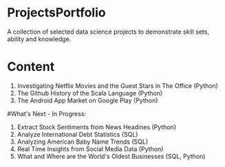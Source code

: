 # ProjectsPortfolio
A collection of selected data science projects to demonstrate skill sets, ability and knowledge.
# Content
 1. Investigating Netflix Movies and the Guest Stars in The Office (Python)
 2. The Github History of the Scala Language (Python)
 3. The Android App Market on Google Play (Python)
 
#What's Next - In Progress:

1. Extract Stock Sentiments from News Headines (Python)
2. Analyze International Debt Statistics (SQL)
3. Analyzing American Baby Name Trends (SQL)
4. Real Time Insights from Social Media Data (Python)
5. What and Where are the World's Oldest Businesses (SQL, Python)

